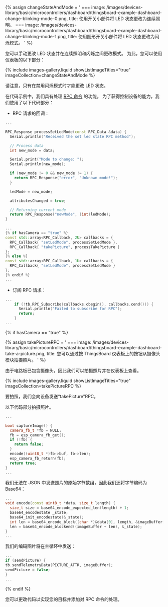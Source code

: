 {% assign changeStateAndMode = '
    ===
        image: /images/devices-library/basic/microcontrollers/dashboard/thingsboard-example-dashboard-change-blinking-mode-0.png,
        title: 使用开关小部件将 LED 状态更改为连续照明。
    ===
        image: /images/devices-library/basic/microcontrollers/dashboard/thingsboard-example-dashboard-change-blinking-mode-1.png,
        title: 使用圆形开关小部件将 LED 状态更改为闪烁模式。
 '
 %}

您可以手动更改 LED 状态并在连续照明和闪烁之间更改模式。
为此，您可以使用仪表板的以下部分：

{% include images-gallery.liquid showListImageTitles="true" imageCollection=changeStateAndMode %}

请注意，只有在禁用闪烁模式时才能更改 LED 状态。

在代码示例中，我们具有处理 [RPC 命令](/docs/{{page.docsPrefix}}user-guide/rpc/#server-side-rpc) 的功能。
为了获得控制设备的能力，我们使用了以下代码部分：

- RPC 请求的回调：

```cpp
...

RPC_Response processSetLedMode(const RPC_Data &data) {
  Serial.println("Received the set led state RPC method");

  // Process data
  int new_mode = data;

  Serial.print("Mode to change: ");
  Serial.println(new_mode);

  if (new_mode != 0 && new_mode != 1) {
    return RPC_Response("error", "Unknown mode!");
  }

  ledMode = new_mode;

  attributesChanged = true;

  // Returning current mode
  return RPC_Response("newMode", (int)ledMode);
}

...
{% if hasCamera == "true" %}
const std::array<RPC_Callback, 2U> callbacks = {
  RPC_Callback{ "setLedMode", processSetLedMode },
  RPC_Callback{ "takePicture", processTakePicture }
};
{% else %}
const std::array<RPC_Callback, 1U> callbacks = {
  RPC_Callback{ "setLedMode", processSetLedMode }
};
{% endif %}
...
```

- 订阅 RPC 请求：

```cpp
...
    if (!tb.RPC_Subscribe(callbacks.cbegin(), callbacks.cend())) {
      Serial.println("Failed to subscribe for RPC");
      return;
    }
...
```

{% if hasCamera == "true" %}

{% assign takePictureRPC = '
    ===
        image: /images/devices-library/basic/microcontrollers/dashboard/thingsboard-example-dashboard-take-a-picture.png,
        title: 您可以通过按 ThingsBoard 仪表板上的按钮从摄像头模块拍摄照片。
'
%}

由于电路板已包含摄像头，因此我们可以拍摄照片并在仪表板上查看。

{% include images-gallery.liquid showListImageTitles="true" imageCollection=takePictureRPC %}

要拍照，我们会向设备发送“takePicture”RPC。

以下代码部分拍摄照片。

```cpp
...

bool captureImage() {
  camera_fb_t *fb = NULL;
  fb = esp_camera_fb_get();
  if (!fb) {
    return false;
  }
  encode((uint8_t *)fb->buf, fb->len);
  esp_camera_fb_return(fb);
  return true;
}
...
```

我们无法在 JSON 中发送照片的原始字节数组，因此我们还将字节编码为 Base64：

```cpp
...
void encode(const uint8_t *data, size_t length) {
  size_t size = base64_encode_expected_len(length) + 1;
  base64_encodestate _state;
  base64_init_encodestate(&_state);
  int len = base64_encode_block((char *)&data[0], length, &imageBuffer[0], &_state);
  len = base64_encode_blockend((imageBuffer + len), &_state);
}
...
```

我们的编码图片将在主循环中发送：

```cpp
...
if (sendPicture) {
tb.sendTelemetryData(PICTURE_ATTR, imageBuffer);
sendPicture = false;
}
...
```

{% endif %}

您可以更改代码以实现您的目标并添加对 RPC 命令的处理。